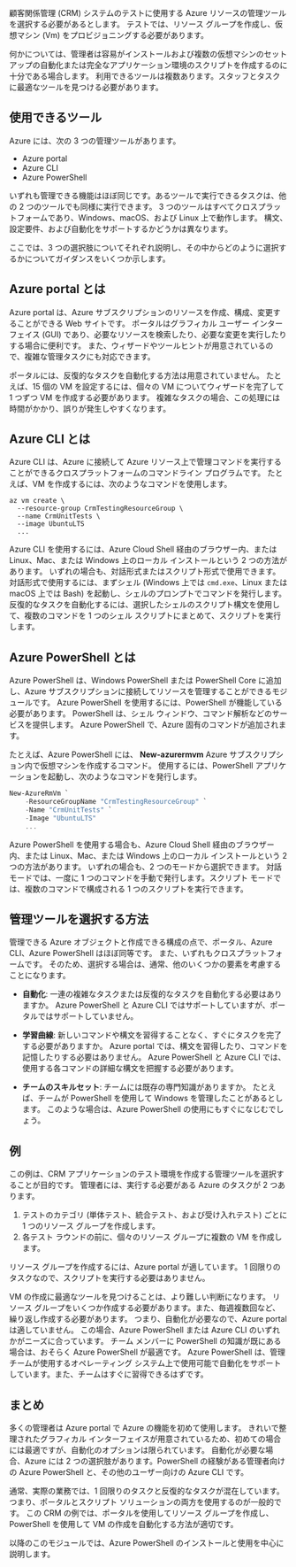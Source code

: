 顧客関係管理 (CRM) システムのテストに使用する Azure リソースの管理ツールを選択する必要があるとします。 テストでは、リソース グループを作成し、仮想マシン (Vm) をプロビジョニングする必要があります。

何かについては、管理者は容易がインストールおよび複数の仮想マシンのセットアップの自動化または完全なアプリケーション環境のスクリプトを作成するのに十分である場合します。 利用できるツールは複数あります。スタッフとタスクに最適なツールを見つける必要があります。

## <a name="what-tools-are-available"></a>使用できるツール
Azure には、次の 3 つの管理ツールがあります。

- Azure portal
- Azure CLI
- Azure PowerShell

いずれも管理できる機能はほぼ同じです。あるツールで実行できるタスクは、他の 2 つのツールでも同様に実行できます。 3 つのツールはすべてクロスプラットフォームであり、Windows、macOS、および Linux 上で動作します。 構文、設定要件、および自動化をサポートするかどうかは異なります。

ここでは、3 つの選択肢についてそれぞれ説明し、その中からどのように選択するかについてガイダンスをいくつか示します。 

## <a name="what-is-the-azure-portal"></a>Azure portal とは
Azure portal は、Azure サブスクリプションのリソースを作成、構成、変更することができる Web サイトです。 ポータルはグラフィカル ユーザー インターフェイス (GUI) であり、必要なリソースを検索したり、必要な変更を実行したりする場合に便利です。 また、ウィザードやツールヒントが用意されているので、複雑な管理タスクにも対応できます。

ポータルには、反復的なタスクを自動化する方法は用意されていません。 たとえば、15 個の VM を設定するには、個々の VM についてウィザードを完了して 1 つずつ VM を作成する必要があります。 複雑なタスクの場合、この処理には時間がかかり、誤りが発生しやすくなります。 

## <a name="what-is-the-azure-cli"></a>Azure CLI とは
Azure CLI は、Azure に接続して Azure リソース上で管理コマンドを実行することができるクロスプラットフォームのコマンドライン プログラムです。 たとえば、VM を作成するには、次のようなコマンドを使用します。

```azurecli
az vm create \
  --resource-group CrmTestingResourceGroup \
  --name CrmUnitTests \
  --image UbuntuLTS
  ...
```

Azure CLI を使用するには、Azure Cloud Shell 経由のブラウザー内、または Linux、Mac、または Windows 上のローカル インストールという 2 つの方法があります。 いずれの場合も、対話形式またはスクリプト形式で使用できます。 対話形式で使用するには、まずシェル (Windows 上では `cmd.exe`、Linux または macOS 上では Bash) を起動し、シェルのプロンプトでコマンドを発行します。 反復的なタスクを自動化するには、選択したシェルのスクリプト構文を使用して、複数のコマンドを 1 つのシェル スクリプトにまとめて、スクリプトを実行します。

## <a name="what-is-azure-powershell"></a>Azure PowerShell とは
Azure PowerShell は、Windows PowerShell または PowerShell Core に追加し、Azure サブスクリプションに接続してリソースを管理することができるモジュールです。 Azure PowerShell を使用するには、PowerShell が機能している必要があります。 PowerShell は、シェル ウィンドウ、コマンド解析などのサービスを提供します。 Azure PowerShell で、Azure 固有のコマンドが追加されます。

たとえば、Azure PowerShell には、 **New-azurermvm** Azure サブスクリプション内で仮想マシンを作成するコマンド。 使用するには、PowerShell アプリケーションを起動し、次のようなコマンドを発行します。

```powershell
New-AzureRmVm `
    -ResourceGroupName "CrmTestingResourceGroup" `
    -Name "CrmUnitTests" `
    -Image "UbuntuLTS"
    ...
```

Azure PowerShell を使用する場合も、Azure Cloud Shell 経由のブラウザー内、または Linux、Mac、または Windows 上のローカル インストールという 2 つの方法があります。 いずれの場合も、2 つのモードから選択できます。 対話モードでは、一度に 1 つのコマンドを手動で発行します。スクリプト モードでは、複数のコマンドで構成される 1 つのスクリプトを実行できます。

## <a name="how-to-choose-an-administrative-tool"></a>管理ツールを選択する方法
管理できる Azure オブジェクトと作成できる構成の点で、ポータル、Azure CLI、Azure PowerShell はほぼ同等です。 また、いずれもクロスプラットフォームです。 そのため、選択する場合は、通常、他のいくつかの要素を考慮することになります。

- **自動化**: 一連の複雑なタスクまたは反復的なタスクを自動化する必要はありますか。 Azure PowerShell と Azure CLI ではサポートしていますが、ポータルではサポートしていません。

- **学習曲線**: 新しいコマンドや構文を習得することなく、すぐにタスクを完了する必要がありますか。 Azure portal では、構文を習得したり、コマンドを記憶したりする必要はありません。 Azure PowerShell と Azure CLI では、使用する各コマンドの詳細な構文を把握する必要があります。

- **チームのスキルセット**: チームには既存の専門知識がありますか。 たとえば、チームが PowerShell を使用して Windows を管理したことがあるとします。 このような場合は、Azure PowerShell の使用にもすぐになじむでしょう。

## <a name="example"></a>例
この例は、CRM アプリケーションのテスト環境を作成する管理ツールを選択することが目的です。 管理者には、実行する必要がある Azure のタスクが 2 つあります。

1. テストのカテゴリ (単体テスト、統合テスト、および受け入れテスト) ごとに 1 つのリソース グループを作成します。
2. 各テスト ラウンドの前に、個々のリソース グループに複数の VM を作成します。

リソース グループを作成するには、Azure portal が適しています。 1 回限りのタスクなので、スクリプトを実行する必要はありません。

VM の作成に最適なツールを見つけることは、より難しい判断になります。 リソース グループをいくつか作成する必要があります。また、毎週複数回など、繰り返し作成する必要があります。 つまり、自動化が必要なので、Azure portal は適していません。 この場合、Azure PowerShell または Azure CLI のいずれかがニーズに合っています。 チーム メンバーに PowerShell の知識が既にある場合は、おそらく Azure PowerShell が最適です。 Azure PowerShell は、管理チームが使用するオペレーティング システム上で使用可能で自動化をサポートしています。また、チームはすぐに習得できるはずです。

## <a name="summary"></a>まとめ
多くの管理者は Azure portal で Azure の機能を初めて使用します。 きれいで整理されたグラフィカル インターフェイスが用意されているため、初めての場合には最適ですが、自動化のオプションは限られています。 自動化が必要な場合、Azure には 2 つの選択肢があります。PowerShell の経験がある管理者向けの Azure PowerShell と、その他のユーザー向けの Azure CLI です。

通常、実際の業務では、1 回限りのタスクと反復的なタスクが混在しています。 つまり、ポータルとスクリプト ソリューションの両方を使用するのが一般的です。 この CRM の例では、ポータルを使用してリソース グループを作成し、PowerShell を使用して VM の作成を自動化する方法が適切です。

以降のこのモジュールでは、Azure PowerShell のインストールと使用を中心に説明します。
